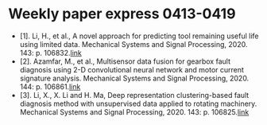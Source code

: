 
# Weekly paper express 0413-0419

- [1].	Li, H., et al., A novel approach for predicting tool remaining useful life using limited data. Mechanical Systems and Signal Processing, 2020. 143: p. 106832.[link](https://doi.org/10.1016/j.ymssp.2020.106832)
- [2].	Azamfar, M., et al., Multisensor data fusion for gearbox fault diagnosis using 2-D convolutional neural network and motor current signature analysis. Mechanical Systems and Signal Processing, 2020. 144: p. 106861.[link](https://doi.org/10.1016/j.ymssp.2020.106861)
- [3].	Li, X., X. Li and H. Ma, Deep representation clustering-based fault diagnosis method with unsupervised data applied to rotating machinery. Mechanical Systems and Signal Processing, 2020. 143: p. 106825.[link](https://doi.org/10.1016/j.ymssp.2020.106825)
